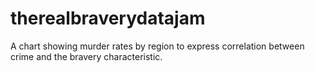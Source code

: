 # therealbraverydatajam
A chart showing murder rates by region to express correlation between crime and the bravery characteristic. 
